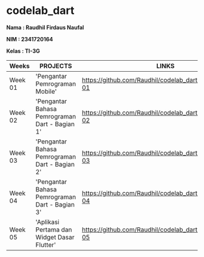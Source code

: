 # codelab_dart

**Nama : Raudhil Firdaus Naufal** 

**NIM : 2341720164**  

**Kelas : TI-3G**

| Weeks   | PROJECTS                        | LINKS                                                                 |
|---------|---------------------------------|----------------------------------------------------------------------|
| Week 01 | 'Pengantar Pemrograman Mobile'           | https://github.com/Raudhil/codelab_dart/tree/main/Week-01 |
| Week 02 | 'Pengantar Bahasa Pemrograman Dart - Bagian 1' | https://github.com/Raudhil/codelab_dart/tree/main/Week-02 |
| Week 03 | 'Pengantar Bahasa Pemrograman Dart - Bagian 2' | https://github.com/Raudhil/codelab_dart/tree/main/Week-03 |
| Week 04 | 'Pengantar Bahasa Pemrograman Dart - Bagian 3' | https://github.com/Raudhil/codelab_dart/tree/main/Week-04 |
| Week 05 | 'Aplikasi Pertama dan Widget Dasar Flutter'    | https://github.com/Raudhil/codelab_dart/tree/main/Week-05 |
 
